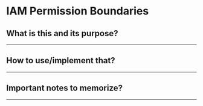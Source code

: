 # IAM Permission Boundaries

## What is this and its purpose?

---

## How to use/implement that?

---

## Important notes to memorize?

---
